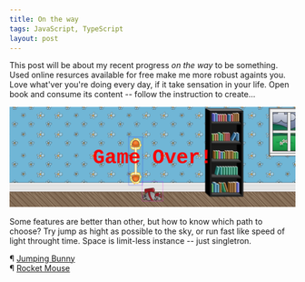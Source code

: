 ```yaml
---
title: On the way
tags: JavaScript, TypeScript
layout: post
---
```


This post will be about my recent progress *on the way* to be something.
Used online resurces available for free make me more robust againts you.
Love what'ver you're doing every day, if it take sensation in your life.
Open book and consume its content -- follow the instruction to create...

<!-- more -->

![Rocket Mouse](/img/rocketmouse.png)

Some features are better than other,
but how to know which path to choose?
Try jump as hight as possible to the sky,
or run fast like speed of light throught time.
Space is limit-less instance -- just singletron.

¶ [Jumping Bunny](https://github.com/astrograzl/JumpingBunny)<br/>
¶ [Rocket Mouse](https://github.com/astrograzl/RocketMOuse)
